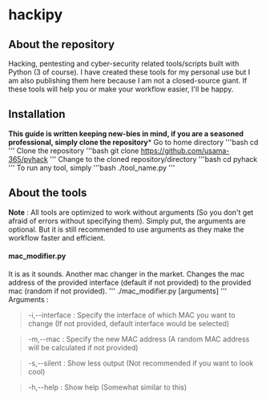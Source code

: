 # hackipy
## About the repository
Hacking, pentesting and cyber-security related tools/scripts built with Python (3 of course). I have created these tools for my personal use but I am also publishing them here because I am not a closed-source giant. If these tools will help you or make your workflow easier, I'll be happy.

## Installation
**This guide is written keeping new-bies in mind, if you are a seasoned professional, simply clone the repository***
Go to home directory
'''bash
cd
'''
Clone the repository
'''bash
git clone https://github.com/usama-365/pyhack
'''
Change to the cloned repository/directory
'''bash
cd pyhack
'''
To run any tool, simply
'''bash
./tool_name.py
'''
## About the tools
**Note** : All tools are optimized to work without arguments (So you don't get afraid of errors without specifying them). Simply put, the arguments are optional. But it is still recommended to use arguments as they make the workflow faster and efficient.
#### mac_modifier.py
It is as it sounds. Another mac changer in the market. Changes the mac address of the provided interface (default if not provided) to the provided mac (random if not provided).
'''
./mac_modifier.py [arguments]
'''
Arguments :
> -i,--interface : Specify the interface of which MAC you want to change (If not provided, default interface would be selected)

> -m,--mac       : Specify the new MAC address (A random MAC address will be calculated if not provided)

> -s,--silent    : Show less output (Not recommended if you want to look cool)

> -h,--help      : Show help (Somewhat similar to this)

